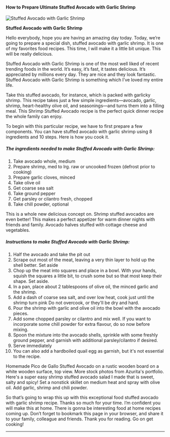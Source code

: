            

#### How to Prepare Ultimate Stuffed Avocado with Garlic Shrimp

![Stuffed Avocado with Garlic Shrimp](https://img-global.cpcdn.com/recipes/6404835772989440/751x532cq70/stuffed-avocado-with-garlic-shrimp-recipe-main-photo.jpg)

**Stuffed Avocado with Garlic Shrimp**

Hello everybody, hope you are having an amazing day today. Today, we’re going to prepare a special dish, stuffed avocado with garlic shrimp. It is one of my favorites food recipes. This time, I will make it a little bit unique. This will be really delicious.

Stuffed Avocado with Garlic Shrimp is one of the most well liked of recent trending foods in the world. It’s easy, it’s fast, it tastes delicious. It’s appreciated by millions every day. They are nice and they look fantastic. Stuffed Avocado with Garlic Shrimp is something which I’ve loved my entire life.

Take this stuffed avocado, for instance, which is packed with garlicky shrimp. This recipe takes just a few simple ingredients—avocado, garlic, shrimp, heart-healthy olive oil, and seasonings—and turns them into a filling meal. This Shrimp Stuffed Avocado recipe is the perfect quick dinner recipe the whole family can enjoy.

To begin with this particular recipe, we have to first prepare a few components. You can have stuffed avocado with garlic shrimp using 8 ingredients and 10 steps. Here is how you cook it.

##### The ingredients needed to make Stuffed Avocado with Garlic Shrimp:

1.  Take avocado whole, medium
2.  Prepare shrimp, med to lrg. raw or uncooked frozen (defrost prior to cooking)
3.  Prepare garlic cloves, minced
4.  Take olive oil
5.  Get coarse sea salt
6.  Take ground pepper
7.  Get parsley or cilantro fresh, chopped
8.  Take chill powder, optional

This is a whole new delicious concept on. Shrimp stuffed avocados are even better! This makes a perfect appetizer for warm dinner nights with friends and family. Avocado halves stuffed with cottage cheese and vegetables.

##### Instructions to make Stuffed Avocado with Garlic Shrimp:

1.  Half the avocado and take the pit out
2.  Scrape out most of the meat, leaving a very thin layer to hold up the shell better. Set aside
3.  Chop up the meat into squares and place in a bowl. With your hands, squish the squares a little bit, to crush some but so that most keep their shape. Set aside.
4.  In a pan, place about 2 tablespoons of olive oil, the minced garlic and the shrimp.
5.  Add a dash of coarse sea salt, and over low heat, cook just until the shrimp turn pink Do not overcook, or they'll be dry and hard.
6.  Pour the shrimp with garlic and olive oil into the bowl with the avocado pieces.
7.  Add some chopped parsley or cilantro and mix well. If you want to incorporate some chill powder for extra flavour, do so now before mixing.
8.  Spoon the mixture into the avocado shells, sprinkle with some freshly ground pepper, and garnish with additional parsley/cilantro if desired.
9.  Serve immediately
10.  You can also add a hardboiled quail egg as garnish, but it's not essential to the recipe.

Homemade Pico de Gallo Stuffed Avocado on a rustic wooden board on a white wooden surface, top view. More stock photos from Azurita's portfolio. Here's a super easy shrimp stuffed avocado salad I made that is sweet, salty and spicy! Set a nonstick skillet on medium heat and spray with olive oil. Add garlic, shrimp and chili powder.

So that’s going to wrap this up with this exceptional food stuffed avocado with garlic shrimp recipe. Thanks so much for your time. I’m confident you will make this at home. There is gonna be interesting food at home recipes coming up. Don’t forget to bookmark this page in your browser, and share it to your family, colleague and friends. Thank you for reading. Go on get cooking!

* * *